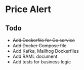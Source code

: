 # Price Alert

## Todo
- ~~Add Dockerfile for Go service~~
- ~~Add Docker Compose file~~
- Add Kafka, Mailhog Dockerfiles
- Add RAML document
- Add tests for business logic
